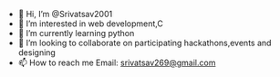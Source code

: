 - 👋 Hi, I’m @Srivatsav2001
- 👀 I’m interested in web development,C 
- 🌱 I’m currently learning python
- 💞️ I’m looking to collaborate on participating hackathons,events and designing
- 📫 How to reach me Email: srivatsav269@gmail.com

<!---
Srivatsav2001/Srivatsav2001 is a ✨ special ✨ repository because its `README.md` (this file) appears on your GitHub profile.
You can click the Preview link to take a look at your changes.
--->
